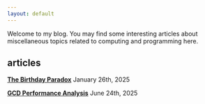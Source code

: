 ```yaml
---
layout: default
---
```

Welcome to my blog. You may find some interesting articles about miscellaneous topics related to computing and programming here.

## articles

[__The Birthday Paradox__](./birthday_paradox.html) January 26th, 2025

[__GCD Performance Analysis__](./gcd_performance_analysis.html) June 24th, 2025